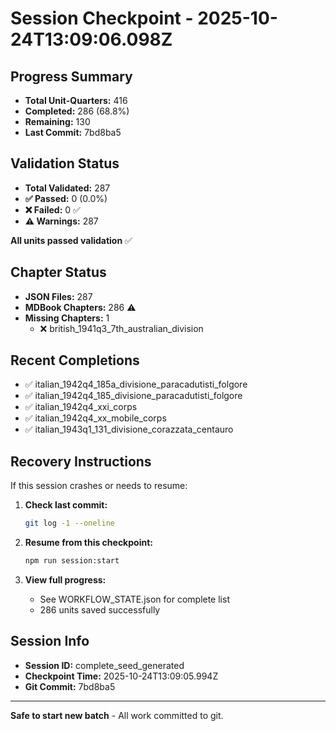 # Session Checkpoint - 2025-10-24T13:09:06.098Z

## Progress Summary

- **Total Unit-Quarters:** 416
- **Completed:** 286 (68.8%)
- **Remaining:** 130
- **Last Commit:** 7bd8ba5

## Validation Status

- **Total Validated:** 287
- **✅ Passed:** 0 (0.0%)
- **❌ Failed:** 0 ✅
- **⚠️ Warnings:** 287

**All units passed validation** ✅

## Chapter Status

- **JSON Files:** 287
- **MDBook Chapters:** 286 ⚠️
- **Missing Chapters:** 1
  - ❌ british_1941q3_7th_australian_division

## Recent Completions

- ✅ italian_1942q4_185a_divisione_paracadutisti_folgore
- ✅ italian_1942q4_185_divisione_paracadutisti_folgore
- ✅ italian_1942q4_xxi_corps
- ✅ italian_1942q4_xx_mobile_corps
- ✅ italian_1943q1_131_divisione_corazzata_centauro

## Recovery Instructions

If this session crashes or needs to resume:

1. **Check last commit:**
   ```bash
   git log -1 --oneline
   ```

2. **Resume from this checkpoint:**
   ```bash
   npm run session:start
   ```

3. **View full progress:**
   - See WORKFLOW_STATE.json for complete list
   - 286 units saved successfully

## Session Info

- **Session ID:** complete_seed_generated
- **Checkpoint Time:** 2025-10-24T13:09:05.994Z
- **Git Commit:** 7bd8ba5

---

**Safe to start new batch** - All work committed to git.
